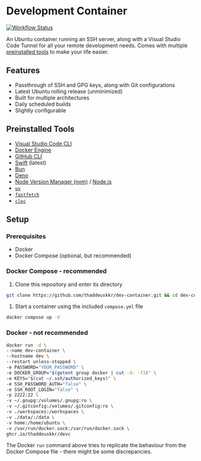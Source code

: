 # Development Container

[![Workflow Status](https://github.com/thaddeuskkr/dev-container/actions/workflows/build.yml/badge.svg)](https://github.com/thaddeuskkr/dev-container/actions/workflows/build.yml)

An Ubuntu container running an SSH server, along with a Visual Studio Code Tunnel for all your remote development needs. Comes with multiple [preinstalled tools](#preinstalled-tools) to make your life easier.

## Features

- Passthrough of SSH and GPG keys, along with Git configurations
- Latest Ubuntu rolling release (unminimized)
- Built for multiple architectures
- Daily scheduled builds
- Slightly configurable

## Preinstalled Tools

- [Visual Studio Code CLI](https://code.visualstudio.com/docs/editor/command-line)
- [Docker Engine](https://docs.docker.com/engine/)
- [GitHub CLI](https://cli.github.com/)
- [Swift](https://www.swift.org/) (latest)
- [Bun](https://bun.sh/)
- [Deno](https://deno.com)
- [Node Version Manager (nvm)](https://github.com/nvm-sh/nvm) / [Node.js](https://nodejs.org/)
- [`uv`](https://github.com/astral-sh/uv)
- [`fastfetch`](https://github.com/fastfetch-cli/fastfetch)
- [`cloc`](https://github.com/AlDanial/cloc)

## Setup

### Prerequisites

- Docker
- Docker Compose (optional, but recommended)

### Docker Compose - recommended

1. Clone this repository and enter its directory

```sh
git clone https://github.com/thaddeuskkr/dev-container.git && cd dev-container
```

1. Start a container using the included `compose.yml` file

```sh
docker compose up -d
```

### Docker - not recommended

```sh
docker run -d \
--name dev-container \
--hostname dev \
--restart unless-stopped \
-e PASSWORD="YOUR_PASSWORD" \
-e DOCKER_GROUP="$(getent group docker | cut -d: -f3)" \
-e KEYS="$(cat ~/.ssh/authorized_keys)" \
-e SSH_PASSWORD_AUTH="false" \
-e SSH_ROOT_LOGIN="false" \
-p 2222:22 \
-v ~/.gnupg:/volumes/.gnupg:ro \
-v ~/.gitconfig:/volumes/.gitconfig:ro \
-v ./workspaces:/workspaces \
-v ./data/:/data \
-v home:/home/ubuntu \
-v /var/run/docker.sock:/var/run/docker.sock \
ghcr.io/thaddeuskkr/devc
```

The Docker `run` command above tries to replicate the behaviour from the Docker Compose file - there might be some discrepancies.
